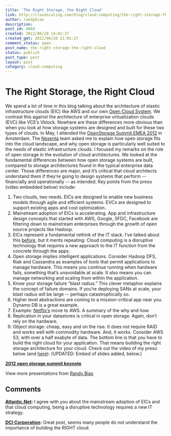 ```yaml
---
title: 'The Right Storage, the Right Cloud'
link: http://cloudscaling.com/blog/cloud-computing/the-right-storage-the-right-cloud/
author: randybias
description: 
post_id: 4044
created: 2012/06/28 14:01:27
created_gmt: 2012/06/28 21:01:27
comment_status: open
post_name: the-right-storage-the-right-cloud
status: publish
post_type: post
layout: post
category: cloud-computing
---
```


# The Right Storage, the Right Cloud

We spend a lot of time in this blog talking about the architecture of elastic infrastructure clouds (EIC) like AWS and our own [Open Cloud System](http://www.cloudscaling.com/opencloud/). We contrast this against the architecture of enterprise virtualization clouds (EVC) like VCE’s Vblock. Nowhere are these differences more obvious than when you look at how storage systems are designed and built for these two types of clouds. In May, I attended the [OpenStorage Summit EMEA 2012](http://www.openstoragesummit.org/emea.html) in Amsterdam. The [Nexenta](http://nexenta.com/corp/) team asked me to explain how open storage fits into the cloud landscape, and why open storage is particularly well suited to the needs of elastic infrastructure clouds. I focused my remarks on the role of open storage in the evolution of cloud architectures. We looked at the fundamental differences between how open storage systems are built, compared to storage architectures found in the typical enterprise data center. Those differences are major, and it’s critical that cloud architects understand them if they’re going to design systems that perform -- financially and operationally -- as intended. Key points from the preso (video embedded below) include: 

  1. Two clouds, two needs. EICs are designed to enable new business models through agile and efficient systems. EVCs are designed to support existing apps and cost optimization.
  2. Mainstream adoption of EICs is accelerating. App and infrastructure design concepts that started with AWS, Google, SFDC, Facebook are filtering down to mainstream enterprises through the growth of open source projects like Hadoop.
  3. EICs represent a fundamental rethink of the IT stack. I’ve talked about this [before](http://www.cloudscaling.com/blog/cloud-computing/the-evolution-of-it-towards-cloud-computing-vmworld/), but it merits repeating: Cloud computing is a disruptive technology that requires a new approach to the IT function from the concrete through the apps.
  4. Open storage implies intelligent applications. Consider Hadoop DFS, Riak and Cassandra as examples of tools that permit applications to manage hardware. This means you continue running when hardware fails, something that’s unavoidable at scale. It also means you can manage networking and scaling from within the application.
  5. Know your storage failure “blast radius.” This clever metaphor explains the concept of failure domains. If you’re deploying SANs at scale, your blast radius will be large -- perhaps catastrophically so.
  6. Higher level abstractions are coming to a mission-critical app near you. Dynamo DB is a great example.
  7. Example: [Netflix’s](http://www.cloudscaling.com/blog/cloud-computing/cloud-innovators-netflix-strategy-reflects-google-philosophy/) move to AWS. A summary of the why and how.
  8. Replication in your datastores is critical in open storage. Again, don’t rely on the hardware.
  9. Object storage: cheap, easy and on the rise. It does not require RAID and works well with commodity hardware. And, it works. Consider AWS S3, with over a half exabyte of data.
The bottom line is that you have to build the right cloud for your application. That means building the right storage architecture for your cloud. Check out the video of my preso below (and [here](http://www.youtube.com/watch?v=xcz2E5ba-fw)):  (UPDATED: Embed of slides added, below.) 

**[2012 open storage summit keynote](http://www.slideshare.net/randybias/2012-open-storage-summit-keynote)**

View more presentations from [Randy Bias](http://www.slideshare.net/randybias)

## Comments

**[Atlantic.Net](#3855 "2012-10-23 20:44:00"):** I agree with you about the mainstream adoption of EICs and that cloud computing, being a disruptive technology requires a new IT strategy.

**[DCI Corporation](#3880 "2013-03-25 10:53:00"):** Great post, seems many people do not understand the importance of building the RIGHT cloud.

